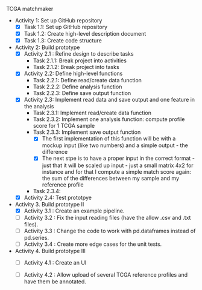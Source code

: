 TCGA matchmaker
- Activity 1: Set up GitHub repository
  - [X] Task 1.1: Set up GitHub repository
  - [X] Task 1.2: Create high-level description document
  - [X] Task 1.3: Create code structure
- Activity 2: Build prototype
  - [X] Activity 2.1 : Refine design to describe tasks
    - Task 2.1.1: Break project into activities
    - Task 2.1.2: Break project into tasks
  - [X] Activity 2.2: Define high-level functions
    - Task 2.2.1: Define read/create data function
    - Task 2.2.2: Define analysis function
    - Task 2.2.3: Define save output function
  - [X] Activity 2.3: Implement read data and save output and one feature in the analysis
    - Task 2.3.1: Implement read/create data function
    - Task 2.3.2: Implement one analysis function: compute profile score for 1 TCGA sample
    - Task 2.3.3: Implement save output function
        - [X] The first implementation  of this function will be with a mockup input (like two numbers) and a simple output - the difference
        - [X] The next stpe is to have a proper input in the correct format - just that it will be scaled up input - just a small matrix 4x2 for instance and for that I compute a simple match score again: the sum of the differences between my sample and my reference profile
    - Task 2.3.4:
  - [X] Activity 2.4: Test prototpye
- Activity 3. Build prototype II
  - [X] Activity 3.1 : Create an example pipeline.
  - [ ] Activity 3.2 : Fix the input reading files (have the allow .csv and .txt files).
  - [ ] Activity 3.3 : Change the code to work with pd.dataframes instead of pd.series.
  - [ ] Activity 3.4 : Create more edge cases for the unit tests.
- Activity 4. Build prototype III
  - [ ] Activity 4.1 : Create an UI
  - [ ] Activity 4.2 : Allow upload of several TCGA reference profiles and have them be annotated.


